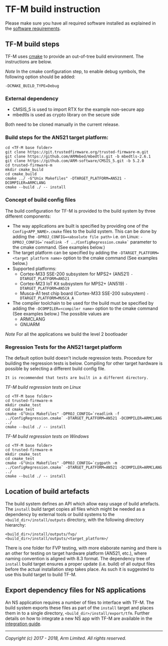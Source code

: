 # TF-M build instruction

Please make sure you have all required software installed as explained in the
[software requirements](tfm_sw_requirement.md).

## TF-M build steps
TF-M uses [cmake](https://cmake.org/overview/) to provide an out-of-tree build
environment. The instructions are below.

*Note* In the cmake configuration step, to enable debug symbols, the following
option should be added:

`-DCMAKE_BUILD_TYPE=Debug`

### External dependency
* CMSIS_5 is used to import RTX for the example non-secure app
* mbedtls is used as crypto library on the secure side

Both need to be cloned manually in the current release.

### Build steps for the AN521 target platform:

```
cd <TF-M base folder>
git clone https://git.trustedfirmware.org/trusted-firmware-m.git
git clone https://github.com/ARMmbed/mbedtls.git -b mbedtls-2.6.1
git clone https://github.com/ARM-software/CMSIS_5.git -b 5.2.0
cd trusted-firmware-m
mkdir cmake_build
cd cmake_build
cmake ../ -G"Unix Makefiles" -DTARGET_PLATFORM=AN521 -DCOMPILER=ARMCLANG
cmake --build ./ -- install
```
### Concept of build config files
The build configuration for TF-M is provided to the build system by three
different components:

* The way applications are built is specified by providing one of the
`Config<APP_NAME>.cmake` files to the build system. This can be done by adding
the `` -DPROJ_CONFIG=<absolute file path> `` i.e. on Linux:
`` -DPROJ_CONFIG=`readlink -f ../ConfigRegression.cmake` `` parameter to the
cmake command. (See examples below.)
* The target platform can be specified by adding the
`-DTARGET_PLATFORM=<target platform name>` option to the cmake command (See
  examples below.)
* Supported platforms:
  * Cortex-M33 SSE-200 subsystem for MPS2+ (AN521)
  `-DTARGET_PLATFORM=AN521`
  * Cortex-M23 IoT Kit subsystem for MPS2+ (AN519)
    `-DTARGET_PLATFORM=AN519`
  * Musca-A1 test chip board (Cortex-M33 SSE-200 subsystem)
    `-DTARGET_PLATFORM=MUSCA_A`
* The compiler toolchain to be used for the build must be specified by adding
the `-DCOMPILER=<compiler name>` option to the cmake command (See examples
below.) The possible values are
    - ARMCLANG
    - GNUARM

*Note* For all the applications we build the level 2 bootloader

### Regression Tests for the AN521 target platform
The default option build doesn't include regression tests. Procedure for
building the regression tests is below. Compiling for other target hardware
is possible by selecting a different build config file.

`It is recommended that tests are built in a different directory.`

*TF-M build regression tests on Linux*

```
cd <TF-M base folder>
cd trusted-firmware-m
mkdir cmake_test
cd cmake_test
cmake -G"Unix Makefiles" -DPROJ_CONFIG=`readlink -f ../ConfigRegression.cmake` -DTARGET_PLATFORM=AN521 -DCOMPILER=ARMCLANG ../
cmake --build ./ -- install
```

*TF-M build regression tests on Windows*

```
cd <TF-M base folder>
cd trusted-firmware-m
mkdir cmake_test
cd cmake_test
cmake -G"Unix Makefiles" -DPROJ_CONFIG=`cygpath -m ../ConfigRegression.cmake` -DTARGET_PLATFORM=AN521 -DCOMPILER=ARMCLANG ../
cmake --build ./ -- install
```

## Location of build artefacts

The build system defines an API which allow easy usage of build artefacts. The
`install` build target copies all files which might be needed as a dependency by
external tools or build systems to the `<build_dir>/install/outputs` directory,
with the following directory hierarchy:
```
<build_dir>/install/outputs/fvp/
<build_dir>/install/outputs/<target_platform>/
```
There is one folder for FVP testing, with more elaborate naming and there is an
other for testing on target hardware platform (AN521, etc.), where naming
convention is aligned with 8.3 format. The dependency tree of `install` build
target ensures a proper update (i.e. build) of all output files before the
actual installation step takes place. As such it is suggested to use this build
target to build TF-M.

## Export dependency files for NS applications

An NS application requires a number of files to interface with TF-M. The build
system exports these files as part of the `install` target and places them in to
a single directory, `<build_dir>/install/export/tfm`. Further details on how to
integrate a new NS app with TF-M are available in the
[integration guide](tfm_integration_guide.md).


--------------

*Copyright (c) 2017 - 2018, Arm Limited. All rights reserved.*
